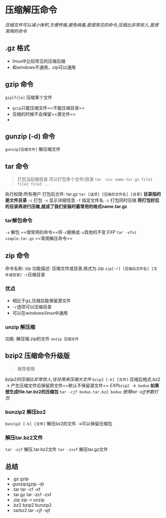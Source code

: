 # 压缩解压命令


_压缩文件可以减小体积,方便传输,避免病毒,是很常见的命令,压缩比非常惊人,是很常用的命令_

## .gz 格式
* linux中比较常见的压缩后缀
* 和windows不通用，zip可以通用

## gzip 命令
`gip[file]` 压缩某个文件
* `gzip`只能压缩文件==不能压缩目录==
* 压缩的时候不会保留==源文件==
* 

## gunzip (-d) 命令
`gunzip[压缩文件]` 解压缩文件

## tar 命令 
> 打包当前根目录
> 可以打包多个文件/目录
> `tar -zcv name.tar.gz file1 file2 file3 ...`

执行权限:所有用户
打包后文件: tar.gz
`tar [选项] [压缩后文件名] [目录]` **目录指的是文件目录**
`-c` 打包
`-v` 显示详细信息
`-f` 指定文件名
`-z` 打包同时压缩 
**将打包好后的目录再进行压缩,就成了我们安装时最常用的格式name.tar.gz**
### tar解包命令
`-x` 解包 ==很常用的命令==将`-c`替换成`-x`其他的不变
_EXP_ `tar -xfvz simple.tar.gz` ==常用解压命令==

##  zip 命令
命令名称: zip
功能描述: 压缩文件或目录,格式为.zip
`zip[-r] [压缩后文件名] [文件或目录]`
`-r`压缩目录
### 优点
* 相比于gz,压缩后能保留源文件
* `-r`选项可以压缩目录
* 可以在windows/linux中通用


### unzip 解压缩
功能: 解压缩.zip的文件
`unzip 压缩文件`

## bzip2 压缩命令升级版  
> 推荐使用

_bzip2的压缩比非常惊人,往往用来压缩大文件_
`bzip2 [-k] [文件]` 压缩后格式.bz2
`-k` 产生压缩文件后保留原文件==默认不保留源文件==
_EXP_`bzip2 -k boduo`
 **如果想生成file.tar.bz2的压缩包** `tar -cjf boduo.tar.bz2 boduo` _使用tar -cjf参数打包_
### bunzip2 解压bz2
`bunzip2 [-k] [文件]` 解压bz2的文件
`-k`可以保留压缩包

### 解压tar.bz2文件
`tar -xjf` 解压.tar.bz2文件
`tar -zxvf` 解压tar.gz文件

## 总结
*  .gz gzip
*  gunzip(gzip -d)
* .tar tar -cf  -xf
* .tar.gz  tar -zcf  -zxf
* .zip  zip -r unzip
* .bz2  bzip2  bunzip2
* .tarbz2  tar -cjf  -xjf
